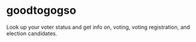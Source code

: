 # goodtogogso
Look up your voter status and get info on, voting, voting registration, and election candidates.
